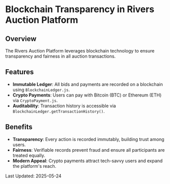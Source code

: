 # Blockchain Transparency in Rivers Auction Platform
## Overview
The Rivers Auction Platform leverages blockchain technology to ensure transparency and fairness in all auction transactions.

## Features
- **Immutable Ledger**: All bids and payments are recorded on a blockchain using `BlockchainLedger.js`.
- **Crypto Payments**: Users can pay with Bitcoin (BTC) or Ethereum (ETH) via `CryptoPayment.js`.
- **Auditability**: Transaction history is accessible via `BlockchainLedger.getTransactionHistory()`.

## Benefits
- **Transparency**: Every action is recorded immutably, building trust among users.
- **Fairness**: Verifiable records prevent fraud and ensure all participants are treated equally.
- **Modern Appeal**: Crypto payments attract tech-savvy users and expand the platform's reach.

Last Updated: 2025-05-24